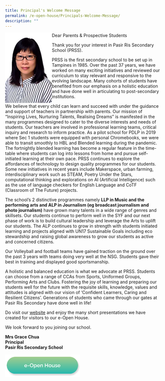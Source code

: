 ```yaml
---
title: Principal's Welcome Message
permalink: /e-open-house/Principals-Welcome-Message/
description: ""
---
```

<img src="/images/Mrs%20Chua.jpg" style="width:30%;float:left">

Dear Parents &amp; Prospective Students

Thank you for your interest in Pasir Ris Secondary School (PRSS).

PRSS is the first secondary school to be set up in Tampines in 1985. Over the past 37 years, we have worked on many exciting initiatives and reviewed our curriculum to stay relevant and responsive to the evolving landscape. Many cohorts of students have benefited from our emphasis on a holistic education and have done well in articulating to post-secondary institutions.

We believe that every child can learn and succeed with under the guidance and support of teachers in partnership with parents. Our mission of “Inspiring Lives, Nurturing Talents, Realising Dreams” is manifested in the many programmes designed to cater to the diverse interests and needs of students. Our teachers are involved in professional learning teams, critical inquiry and research to inform practice. As a pilot school for PDLP in 2019 where Sec 1 students were equipped with personal Chromebooks, we were able to transit smoothly to HBL and Blended learning during the pandemic. The fortnightly blended learning has become a regular feature in the time-table where students can log into lessons from home and pursue self-initiated learning at their own pace. PRSS continues to explore the affordances of technology to design quality programmes for our students. Some new initiatives in recent years include Makerspace, urban farming, interdisciplinary work such as STEAM, Poetry Under the Stars, computational thinking and explorations on AI (Artificial Intelligence) such as the use of language checkers for English Language and CoTF (Classroom of The Future) projects.

The school’s 2 distinctive programmes namely **LLP in Music and the performing arts and ALP in Journalism (eg broadcast journalism and photo journalism)** have grown many talents in a wide range of genres and skillsets. Our students continue to perform well in the SYF and our next phase of work is to build cultural leadership and leverage the Arts to uplift our students. The ALP continues to grow in strength with students initiated learning and projects aligned with UN17 Sustainable Goals including eco stewardship and raising global awareness to grow our students as active and concerned citizens.

Our Volleyball and football teams have gained traction on the ground over the past 3 years with teams doing very well at the NSG.&nbsp;Students gave their best in training and displayed good sportsmanship.

A holistic and balanced education is what we advocate at PRSS. Students can choose from a range of CCAs from Sports, Uniformed Groups, Performing Arts and Clubs. Fostering the joy of learning and preparing our students well for the future with the requisite skills, knowledge, values and attitudes is aligned with our vision of ‘Confident Learners, Caring and Resilient Citizens’. Generations of students who came through our gates at Pasir Ris Secondary have done well in life!

Do visit our [website](https://www.pasirrissec.moe.edu.sg) and enjoy the many short presentations we have created for visitors to our e-Open House.

We look forward to you joining our school.

**Mrs Grace Chua**<br>
**Principal**<br>
**Pasir Ris Secondary School**

<a href="/e-open-house/e-Open-House/"><img src="/images/Button/eopenhouse.png" style="width:48%"></a>